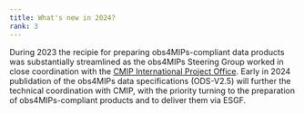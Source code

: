 ```yaml
---
title: What's new in 2024?  
rank: 3
---
```


During 2023 the recipie for preparing obs4MIPs-compliant data products was substantially streamlined as the obs4MIPs Steering Group worked in close coordination with the [CMIP International Project Office](https://wcrp-cmip.org/cmip-governance/project-office/).  Early in 2024 publidation of the obs4MIPs data specifications (ODS-V2.5) will further the technical coordination with CMIP, with the priority turning to the preparation of obs4MIPs-compliant products and to deliver them via ESGF. 




